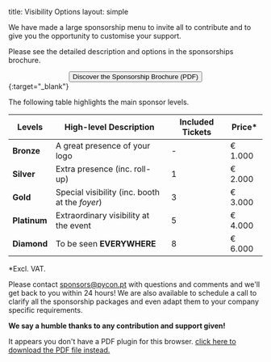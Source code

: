 title: Visibility Options
layout: simple

We have made a large sponsorship menu to invite all to contribute and to give you the opportunity to customise your support. 


Please see the detailed description and options in the sponsorships brochure.

[<center><button class="btn">Discover the Sponsorship Brochure (PDF)</button></center>](/static/docs/sponsorship-brochure-pyconpt23.pdf){:target="_blank"}


The following table highlights the main sponsor levels.


| Levels | High-level Description | Included Tickets | Price* |
| ---- | ----- | ----- | ----- |
| **Bronze** | A great presence of your logo | - | € 1.000 |
| **Silver** | Extra presence (inc. roll-up) | 1 | € 2.000 |
| **Gold** | Special visibility (inc. booth at the *foyer*) | 3 |  € 3.000 |
| **Platinum** | Extraordinary visibility at the event | 5 |  € 4.000 |
| **Diamond** | To be seen **EVERYWHERE** | 8 | € 6.000 |


*Excl. VAT.


Please contact [sponsors@pycon.pt](mailto:sponsors@pycon.pt) with questions and comments and we'll get back to you within 24 hours! We are also available to schedule a call to clarify all the sponsorship packages and even adapt them to your company specific requirements. 


**We say a humble thanks to any contribution and support given!**


[//]: # (<div style="position:relative;padding-top:max&#40;60%,326px&#41;;height:0;width:100%"><iframe allow="clipboard-write" sandbox="allow-top-navigation allow-top-navigation-by-user-activation allow-downloads allow-scripts allow-same-origin allow-popups allow-modals allow-popups-to-escape-sandbox" allowfullscreen="true" style="position:absolute;border:none;width:100%;height:100%;left:0;right:0;top:0;bottom:0;" src="https://e.issuu.com/embed.html?d=pycon-sponsorship-brochure&hideIssuuLogo=false&pageLayout=singlePage&u=pyconpt"></iframe></div>)

<object data="/static/docs/sponsorship-brochure-pyconpt23.pdf" type="application/pdf" width="100%" height="700px">
    <p>It appears you don't have a PDF plugin for this browser.
        <a href="/static/docs/sponsorship-brochure-pyconpt23.pdf">click here to
        download the PDF file instead.</a>
    </p>
</object>